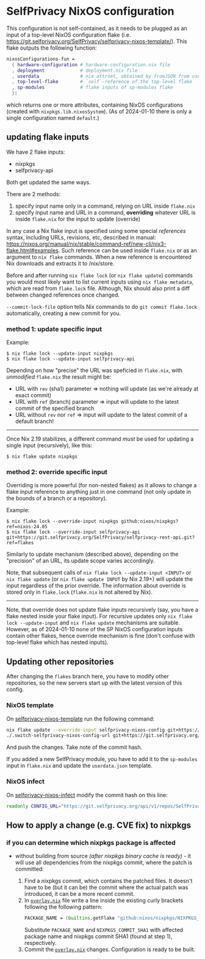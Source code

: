 # SelfPrivacy NixOS configuration

This configuration is not self-contained, as it needs to be plugged as an input of a top-level NixOS configuration flake (i.e. https://git.selfprivacy.org/SelfPrivacy/selfprivacy-nixos-template/). This flake outputs the following function:
```nix
nixosConfigurations-fun =
  { hardware-configuration # hardware-configuration.nix file
  , deployment             # deployment.nix file
  , userdata               # nix attrset, obtained by fromJSON from userdata.json
  , top-level-flake        # `self`-reference of the top-level flake
  , sp-modules             # flake inputs of sp-modules flake
  }:
```
which returns one or more attributes, containing NixOS configurations (created with `nixpkgs.lib.nixosSystem`). (As of 2024-01-10 there is only a single configuration named `default`.)

## updating flake inputs

We have 2 flake inputs:
- nixpkgs
- selfprivacy-api

Both get updated the same ways.

There are 2 methods:
1. specify input name only in a command, relying on URL inside `flake.nix`
2. specify input name and URL in a command, **overriding** whatever URL is inside `flake.nix` for the input to update (override)

In any case a Nix flake input is specified using some special _references_ syntax, including URLs, revisions, etc, described in manual: https://nixos.org/manual/nix/stable/command-ref/new-cli/nix3-flake.html#examples. Such reference can be used inside `flake.nix` or as an argument to `nix flake` commands. When a new reference is encountered Nix downloads and extracts it to /nix/store.

Before and after running `nix flake lock` (or `nix flake update`) commands you would most likely want to list current inputs using `nix flake metadata`, which are read from `flake.lock` file. Although, Nix should also print a diff between changed references once changed.

`--commit-lock-file` option tells Nix commands to do `git commit flake.lock` automatically, creating a new commit for you.

### method 1: update specific input

Example:
```console
$ nix flake lock --update-input nixpkgs
$ nix flake lock --update-input selfprivacy-api
```

Depending on how "precise" the URL was speficied in `flake.nix`, with _unmodified_ `flake.nix` the result might be:
* URL with `rev` (sha1) parameter => nothing will update (as we're already at exact commit)
* URL with `ref` (branch) parameter => input will update to the latest commit of the specified branch
* URL without `rev` nor `ref` => input will update to the latest commit of a default branch!

---

Once Nix 2.19 stabilizes, a different command _must_ be used for updating a single input (recursively), like this:
```console
$ nix flake update nixpkgs
```


### method 2: override specific input

Overriding is more powerful (for non-nested flakes) as it allows to change a flake input reference to anything just in one command (not only update in the bounds of a branch or a repository).

Example:
```console
$ nix flake lock --override-input nixpkgs github:nixos/nixpkgs?ref=nixos-24.05
$ nix flake lock --override-input selfprivacy-api git+https://git.selfprivacy.org/SelfPrivacy/selfprivacy-rest-api.git?ref=flakes
```

Similarly to update mechanism (described above), depending on the "precision" of an URL, its update scope varies accordingly.

Note, that subsequent calls of `nix flake lock --update-input <INPUT>` or `nix flake update` (or `nix flake update INPUT` by Nix 2.19+) will update the input regardless of the prior override. The information about override is stored only in `flake.lock` (`flake.nix` is not altered by Nix).

---

Note, that override does not update flake inputs recursively (say, you have a flake nested inside your flake input). For recursive updates only `nix flake lock --update-input` and `nix flake update` mechanisms are suitable. However, as of 2024-01-10 none of the SP NixOS configuration inputs contain other flakes, hence override mechanism is fine (don't confuse with top-level flake which has nested inputs).

## Updating other repositories

After changing the `flakes` branch here, you have to modify other repositories, so the new servers start up with the latest version of this config.

### NixOS template

On [selfprivacy-nixos-template](https://git.selfprivacy.org/SelfPrivacy/selfprivacy-nixos-template) run the following command:

```bash
nix flake update --override-input selfprivacy-nixos-config git+https://git.selfprivacy.org/SelfPrivacy/selfprivacy-nixos-config.git?ref=flakes
./.switch-selfprivacy-nixos-config-url git+https://git.selfprivacy.org/SelfPrivacy/selfprivacy-nixos-config.git?ref=flakes
```

And push the changes. Take note of the commit hash.

If you added a new SelfPrivacy module, you have to add it to the `sp-modules` input in `flake.nix` and update the `userdata.json` template.

### NixOS infect

On [selfprivacy-nixos-infect](https://git.selfprivacy.org/SelfPrivacy/selfprivacy-nixos-infect) modify the commit hash on this line:

```bash
readonly CONFIG_URL="https://git.selfprivacy.org/api/v1/repos/SelfPrivacy/selfprivacy-nixos-template/archive/HASH.tar.gz"
```

## How to apply a change (e.g. CVE fix) to nixpkgs

### if you can determine which nixpkgs package is affected

- without building from source _(after nixpkgs binary cache is ready)_ - it will use all dependencies from the nixpkgs commit, where the patch is committed:

    1. Find a nixpkgs commit, which contains the patched files. It doesn't have to be (but it can be) the commit where the actual patch was introduced, it can be a more recent commit.
    2. In [`overlay.nix`](overlay.nix) file write a line inside the existing curly brackets following the following pattern:
        ```nix
        PACKAGE_NAME = (builtins.getFlake "github:nixos/nixpkgs/NIXPKGS_COMMIT_SHA1").legacyPackages.${system}.PACKAGE_NAME;
        ```
        Substitute `PACKAGE_NAME` and `NIXPKGS_COMMIT_SHA1` with affected package name and nixpkgs commit SHA1 (found at step 1), respectively.
    3. Commit the [`overlay.nix`](overlay.nix) changes. Configuration is ready to be built.
